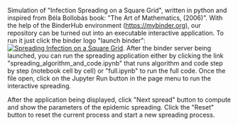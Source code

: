 Simulation of "Infection Spreading on a Square Grid", written in python and inspired from Béla Bollobás book: "The Art of Mathematics, (2006)". With the help of the BinderHub environment (https://mybinder.org), our repository can be turned out into an executable interactive application.
To run it just click the binder logo "launch binder":
[![Spreading Infection on a Square Grid](https://mybinder.org/badge_logo.svg)](https://mybinder.org/v2/gh/xsources/Epidemic-Speading-of-Information-and-Ideas/master).
After the binder server being launched, you can run the spreading application either by clicking the link "spreading_algorithm_and_code.ipynb" that runs algorithm and code step by step (notebook cell by cell) or "full.ipynb" to run the full code. Once the file open, click on the Jupyter Run button in the page menu to run the interactive spreading.

After the application being displayed, click "Next spread" button to compute and show the parameters of the epidemic spreading. Click the "Reset" button to reset the current process and start a new spreading process.
